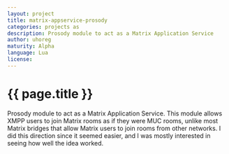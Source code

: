 ```yaml
---
layout: project
title: matrix-appservice-prosody
categories: projects as
description: Prosody module to act as a Matrix Application Service
author: uhoreg
maturity: Alpha
language: Lua
license: 
---
```


# {{ page.title }}
Prosody module to act as a Matrix Application Service.  This module allows XMPP
users to join Matrix rooms as if they were MUC rooms, unlike most Matrix
bridges that allow Matrix users to join rooms from other networks.  I did this
direction since it seemed easier, and I was mostly interested in seeing how
well the idea worked.

